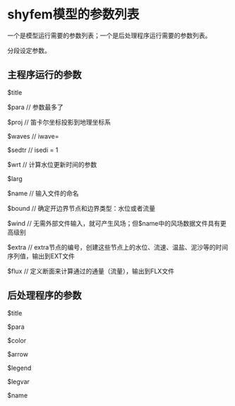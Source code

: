 # shyfem模型的参数列表

一个是模型运行需要的参数列表；一个是后处理程序运行需要的参数列表。

分段设定参数。

## 主程序运行的参数

\$title

\$para // 参数最多了

\$proj // 笛卡尔坐标投影到地理坐标系

\$waves // iwave=

\$sedtr // isedi = 1

\$wrt // 计算水位更新时间的参数

\$larg

\$name // 输入文件的命名

\$bound // 确定开边界节点和边界类型：水位或者流量

\$wind //
无需外部文件输入，就可产生风场；但\$name中的风场数据文件具有更高级别

\$extra //
extra节点的编号，创建这些节点上的水位、流速、温盐、泥沙等的时间序列值，输出到EXT文件

\$flux // 定义断面来计算通过的通量（流量），输出到FLX文件

## 后处理程序的参数

\$title

\$para

\$color

\$arrow

\$legend

\$legvar

\$name

